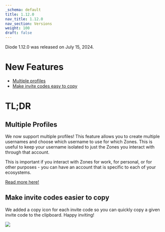 ```yaml
---
_schema: default
title: 1.12.0
nav_title: 1.12.0
nav_section: Versions
weight: 100
draft: false
---
```

Diode 1.12.0 was released on July 15, 2024.

# **New Features**

* <a href="#Multiple-profiles" target="_blank" rel="noopener">Multiple profiles</a>
* [Make invite codes easy to copy](#Make-invite-codes-easy-to-copy)

# TL;DR

## Multiple Profiles

We now support multiple profiles! This feature allows you to create multiple usernames and choose which username to use for which Zones. This is useful to keep your username isolated to just the Zones you interact with through that account.

This is important if you interact with Zones for work, for personal, or for other purposes - you can have an account that is specific to each of your ecosystems.

<a href="https://support.diode.io/article/8qay9fyh9v-working-with-multiple-profiles-accounts" target="_blank" rel="noopener">Read more here!</a>

## Make invite codes easier to copy

We added a copy icon for each invite code so you can quickly copy a given invite code to the clipboard. Happy inviting!

![](/uploads/image-3.png)